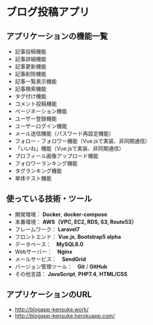# ブログ投稿アプリ
## アプリケーションの機能一覧
- 記事投稿機能
- 記事詳細機能
- 記事更新機能
- 記事削除機能
- 記事一覧表示機能
- 記事検索機能
- タグ付け機能
- コメント投稿機能
- ページネーション機能
- ユーザー登録機能
- ユーザーログイン機能
- メール送信機能（パスワード再設定機能）
- フォロー・フォロワー機能（Vue.jsで実装、非同期通信）
- 「いいね」機能（Vue.jsで実装、非同期通信）
- プロフィール画像アップロード機能
- フォロワーランキング機能
- タグランキング機能
- 単体テスト機能

## 使っている技術・ツール
- 開発環境： __Docker__, __docker-compose__
- 本番環境： __AWS（VPC, EC2, RDS, S3, Route53）__
- フレームワーク： __Laravel7__
- フロントエンド： __Vue.js__, __Bootstrap5 alpha__
- データベース：　__MySQL8.0__
- Webサーバー：　__Nginx__
- メールサービス：　__SendGrid__
- バージョン管理ツール：　__Git__ / __GitHub__
- その他言語： __JavaScript__, __PHP7.4__, __HTML/CSS__

## アプリケーションのURL
- http://blogapp-kensuke.work/
- http://blogapp-kensuke.herokuapp.com/
